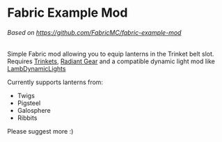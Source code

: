# Fabric Example Mod
###### Based on https://github.com/FabricMC/fabric-example-mod

Simple Fabric mod allowing you to equip lanterns in the Trinket belt slot. Requires [Trinkets](https://modrinth.com/mod/trinkets), [Radiant Gear](https://modrinth.com/mod/radiant-gear) and a compatible dynamic light mod like [LambDynamicLights](https://modrinth.com/mod/lambdynamiclights)

Currently supports lanterns from:
 - Twigs
 - Pigsteel
 - Galosphere
 - Ribbits

Please suggest more :)
